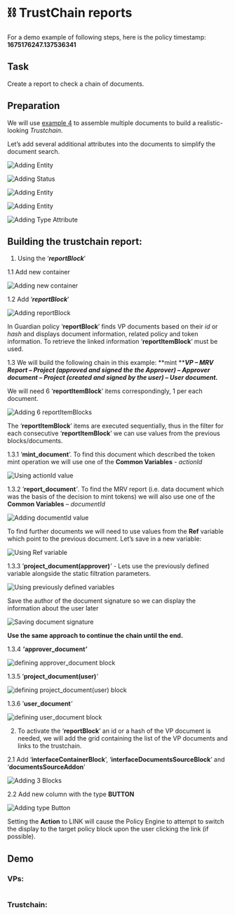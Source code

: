# ⛓ TrustChain reports

For a demo example of following steps, here is the policy timestamp: **1675176247.137536341**

## **Task**

Create a report to check a chain of documents.

## **Preparation**

We will use [example 4](mrv-document-operations.md) to assemble multiple documents to build a realistic-looking _Trustchain_.

Let’s add several additional attributes into the documents to simplify the document search.

![Adding Entity](<../../../../.gitbook/assets/0 (3) (1).png>)

![Adding Status](<../../../../.gitbook/assets/1 (3).png>)

![Adding Entity ](<../../../../.gitbook/assets/2 (4) (1).png>)

![Adding Entity](<../../../../.gitbook/assets/3 (4).png>)

![Adding Type Attribute](<../../../../.gitbook/assets/4 (3) (1).png>)

## **Building the trustchain report:**

1. Using the ‘_**reportBlock**_’

1.1 Add new container

![Adding new container](<../../../../.gitbook/assets/5 (2) (2).png>)

1.2 Add ‘_**reportBlock**_’

![Adding reportBlock](<../../../../.gitbook/assets/6 (3) (1).png>)

In Guardian policy ‘**reportBlock**’ finds VP documents based on their _id_ or _hash_ and displays document information, related policy and token information. To retrieve the linked information ‘**reportItemBlock**’ must be used.

1.3 We will build the following chain in this example: **mint **_**VP – MRV Report – Project (approved and signed the the Approver) – Approver document – Project (created and signed by the user) – User document.**_

We will need 6 ‘**reportItemBlock**’ items correspondingly, 1 per each document.

![Adding 6 reportItemBlocks ](<../../../../.gitbook/assets/7 (3).png>)

The ‘**reportItemBlock**’ items are executed sequentially, thus in the filter for each consecutive ‘**reportItemBlock**’ we can use values from the previous blocks/documents.

1.3.1 ‘**mint\_document**’. To find this document which described the token mint operation we will use one of the **Common Variables** - _actionId_

![Using actionId value](<../../../../.gitbook/assets/8 (4) (1).png>)

1.3.2 ’**report\_document**_’_. To find the MRV report (i.e. data document which was the basis of the decision to mint tokens) we will also use one of the **Common Variables** – _documentId_

![Adding documentId value](<../../../../.gitbook/assets/9 (3) (1) (1).png>)

To find further documents we will need to use values from the **Ref** variable which point to the previous document. Let’s save in a new variable:

![Using Ref variable](<../../../../.gitbook/assets/10 (3).png>)

1.3.3 ’**project\_document(approver)**_’_ - Lets use the previously defined variable alongside the static filtration parameters.

![Using previously defined variables](<../../../../.gitbook/assets/11 (5).png>)

Save the author of the document signature so we can display the information about the user later

![Saving document signature](<../../../../.gitbook/assets/12 (4).png>)

**Use the same approach to continue the chain until the end.**

1.3.4 _**’**_**approver\_document**_**’**_

![defining approver\_document block](<../../../../.gitbook/assets/13 (4).png>)

1.3.5 ’**project\_document(user)**_’_

![defining project\_document(user) block](<../../../../.gitbook/assets/14 (3).png>)

1.3.6 ’**user\_document**_’_

![defining user\_document block](<../../../../.gitbook/assets/15 (2).png>)

2. To activate the ‘**reportBlock**’ an id or a hash of the VP document is needed, we will add the grid containing the list of the VP documents and links to the trustchain.

2.1 Add ‘**interfaceContainerBlock**’, ‘**interfaceDocumentsSourceBlock**’ and ‘**documentsSourceAddon**’

![Adding 3 Blocks](<../../../../.gitbook/assets/16 (2).png>)

2.2 Add new column with the type **BUTTON**

![Adding type Button](<../../../../.gitbook/assets/17 (2).png>)

Setting the **Action** to LINK will cause the Policy Engine to attempt to switch the display to the target policy block upon the user clicking the link (if possible).

## **Demo**

### VPs:

<figure><img src="../../../../.gitbook/assets/18 (2).png" alt=""><figcaption></figcaption></figure>

### Trustchain:

<figure><img src="../../../../.gitbook/assets/19 (3).png" alt=""><figcaption></figcaption></figure>
